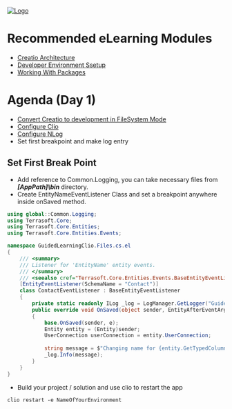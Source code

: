 [![Logo](https://www.creatio.com/sites/default/files/2019-10/creatio-main-logo.svg)](https://github.com/sindresorhus/awesome#readme)

# Recommended eLearning Modules 
- [Creatio Architecture](https://academy.creatio.com/online-courses/creatio-architecture)
- [Developer Environment Ssetup](https://academy.creatio.com/online-courses/developer-environment-setup)
- [Working With Packages](https://academy.creatio.com/online-courses/working-packages-creatio)


# Agenda (Day 1)
- [Convert Creatio to development in FileSystem Mode](https://github.com/kirillkrylov/ImagesAndPages/wiki/Enable-development-in-FileSystem-Mode) 
- [Configure Clio](https://github.com/Advance-Technologies-Foundation/clio/blob/master/README.md)
- [Configure NLog](https://github.com/kirillkrylov/ImagesAndPages/wiki/Custom-Logging-with-NLog)
- Set first breakpoint and make log entry

## Set First Break Point
- Add reference to Common.Logging, you can take necessary files from _**[AppPath]\bin**_ directory.
- Create EntityNameEventListener Class and set a breakpoint anywhere inside onSaved method.
```C#
using global::Common.Logging;
using Terrasoft.Core;
using Terrasoft.Core.Entities;
using Terrasoft.Core.Entities.Events;

namespace GuidedLearningClio.Files.cs.el
{
    /// <summary>
    /// Listener for 'EntityName' entity events.
    /// </summary>
    /// <seealso cref="Terrasoft.Core.Entities.Events.BaseEntityEventListener" />
    [EntityEventListener(SchemaName = "Contact")]
    class ContactEventListener : BaseEntityEventListener
    {
        private static readonly ILog _log = LogManager.GetLogger("GuidedLearningLogger");
        public override void OnSaved(object sender, EntityAfterEventArgs e)
        {
            base.OnSaved(sender, e);
            Entity entity = (Entity)sender;
            UserConnection userConnection = entity.UserConnection;
            
            string message = $"Changing name for {entity.GetTypedColumnValue<string>("Name")}";
            _log.Info(message);
        }
    }
}

```
- Build your project / solution and use clio to restart the app
```text
clio restart -e NameOfYourEnvironment
```